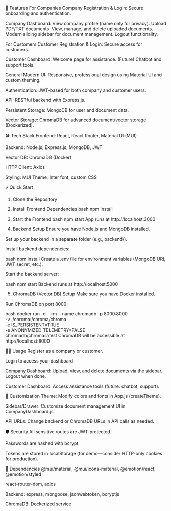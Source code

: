 🚀 Features
For Companies
Company Registration & Login: Secure onboarding and authentication.

Company Dashboard:
View company profile (name only for privacy).
Upload PDF/TXT documents.
View, manage, and delete uploaded documents.
Modern sliding sidebar for document management.
Logout functionality.

For Customers
Customer Registration & Login: Secure access for customers.

Customer Dashboard:
Welcome page for assistance.
(Future) Chatbot and support tools.

General
Modern UI: Responsive, professional design using Material UI and custom theming.

Authentication: JWT-based for both company and customer users.

API: RESTful backend with Express.js.

Persistent Storage: MongoDB for user and document data.

Vector Storage: ChromaDB for advanced document/vector storage (Dockerized).

🛠️ Tech Stack
Frontend: React, React Router, Material UI (MUI)

Backend: Node.js, Express.js, MongoDB, JWT

Vector DB: ChromaDB (Docker)

HTTP Client: Axios

Styling: MUI Theme, Inter font, custom CSS

⚡ Quick Start
1. Clone the Repository

2. Install Frontend Dependencies
bash
npm install
3. Start the Frontend
bash
npm start
App runs at http://localhost:3000

4. Backend Setup
Ensure you have Node.js and MongoDB installed.

Set up your backend in a separate folder (e.g., backend/).

Install backend dependencies:

bash
npm install
Create a .env file for environment variables (MongoDB URI, JWT secret, etc.).

Start the backend server:

bash
npm start
Backend runs at http://localhost:5000

5. ChromaDB (Vector DB) Setup
Make sure you have Docker installed.

Run ChromaDB on port 8000:

bash
docker run -d --rm --name chromadb -p 8000:8000 \
  -v ./chroma:/chroma/chroma \
  -e IS_PERSISTENT=TRUE \
  -e ANONYMIZED_TELEMETRY=FALSE \
  chromadb/chroma:latest
ChromaDB will be accessible at http://localhost:8000

🧑‍💻 Usage
Register as a company or customer.

Login to access your dashboard.

Company Dashboard: Upload, view, and delete documents via the sidebar. Logout when done.

Customer Dashboard: Access assistance tools (future: chatbot, support).

📝 Customization
Theme: Modify colors and fonts in App.js (createTheme).

Sidebar/Drawer: Customize document management UI in CompanyDashboard.js.

API URLs: Change backend or ChromaDB URLs in API calls as needed.

🛡️ Security
All sensitive routes are JWT-protected.

Passwords are hashed with bcrypt.

Tokens are stored in localStorage (for demo—consider HTTP-only cookies for production).

🧩 Dependencies
@mui/material, @mui/icons-material, @emotion/react, @emotion/styled

react-router-dom, axios

Backend: express, mongoose, jsonwebtoken, bcryptjs

ChromaDB: Dockerized service

